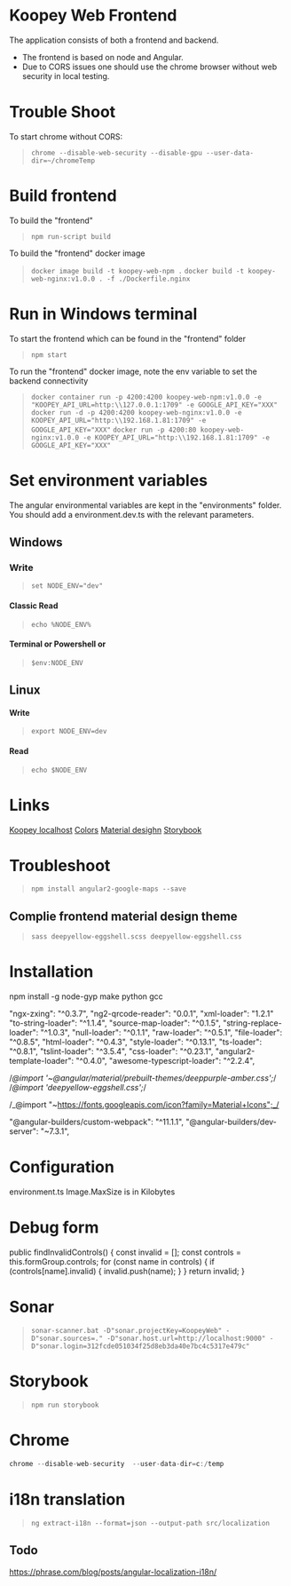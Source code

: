 # Koopey Web Frontend

The application consists of both a frontend and backend.

- The frontend is based on node and Angular.
- Due to CORS issues one should use the chrome browser without web security in local testing.

# Trouble Shoot

To start chrome without CORS:

> `chrome --disable-web-security --disable-gpu --user-data-dir=~/chromeTemp`

# Build frontend

To build the "frontend"

> `npm run-script build`

To build the "frontend" docker image

> `docker image build -t koopey-web-npm .`
> `docker build -t koopey-web-nginx:v1.0.0 . -f ./Dockerfile.nginx`

# Run in Windows terminal

To start the frontend which can be found in the "frontend" folder

> `npm start`

To run the "frontend" docker image, note the env variable to set the backend connectivity

> `docker container run -p 4200:4200 koopey-web-npm:v1.0.0 -e "KOOPEY_API_URL=http:\\127.0.0.1:1709" -e GOOGLE_API_KEY="XXX"`
> `docker run -d -p 4200:4200 koopey-web-nginx:v1.0.0 -e KOOPEY_API_URL="http:\\192.168.1.81:1709" -e GOOGLE_API_KEY="XXX"`
> `docker run -p 4200:80 koopey-web-nginx:v1.0.0 -e KOOPEY_API_URL="http:\\192.168.1.81:1709" -e GOOGLE_API_KEY="XXX"`

# Set environment variables

The angular environmental variables are kept in the "environments" folder. You should add a environment.dev.ts with the relevant parameters.

## Windows

### Write

> `set NODE_ENV="dev"`

#### Classic Read

> `echo %NODE_ENV%`

#### Terminal or Powershell or

> `$env:NODE_ENV`

## Linux

#### Write

> `export NODE_ENV=dev`

#### Read

> `echo $NODE_ENV`

# Links

[Koopey localhost](http://127.0.0.1:4200)
[Colors](http://www.color-hex.com/color/eed334)
[Material desighn](https://material.angular.io/components/list/overview)
[Storybook](http://127.0.0.1:6006)

# Troubleshoot

> `npm install angular2-google-maps --save`

## Complie frontend material design theme

> `sass deepyellow-eggshell.scss deepyellow-eggshell.css`

# Installation

npm install -g node-gyp
make python gcc

"ngx-zxing": "^0.3.7",
"ng2-qrcode-reader": "0.0.1",
"xml-loader": "1.2.1"
"to-string-loader": "^1.1.4",
"source-map-loader": "^0.1.5",
"string-replace-loader": "^1.0.3",
"null-loader": "^0.1.1",
"raw-loader": "^0.5.1",
"file-loader": "^0.8.5",
"html-loader": "^0.4.3",
"style-loader": "^0.13.1",
"ts-loader": "^0.8.1",
"tslint-loader": "^3.5.4",
"css-loader": "^0.23.1",
"angular2-template-loader": "^0.4.0",
"awesome-typescript-loader": "^2.2.4",

/_@import '~@angular/material/prebuilt-themes/deeppurple-amber.css';_/
/_@import 'deepyellow-eggshell.css';_/

/_@import "~https://fonts.googleapis.com/icon?family=Material+Icons";_/

"@angular-builders/custom-webpack": "^11.1.1",
"@angular-builders/dev-server": "~7.3.1",

# Configuration

environment.ts
Image.MaxSize is in Kilobytes

# Debug form

public findInvalidControls() {
const invalid = [];
const controls = this.formGroup.controls;
for (const name in controls) {
if (controls[name].invalid) {
invalid.push(name);
}
}
return invalid;
}

# Sonar

> `sonar-scanner.bat -D"sonar.projectKey=KoopeyWeb" -D"sonar.sources=." -D"sonar.host.url=http://localhost:9000" -D"sonar.login=312fcde051034f25d8eb3da40e7bc4c5317e479c"`

# Storybook
> `npm run storybook`

# Chrome

```java
chrome --disable-web-security  --user-data-dir=c:/temp
```
# i18n translation
> `ng extract-i18n --format=json --output-path src/localization`

## Todo
https://phrase.com/blog/posts/angular-localization-i18n/
